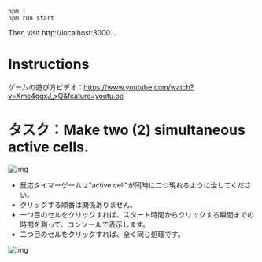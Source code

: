 ```
npm i
npm run start
```

Then visit http://localhost:3000...

# Instructions

ゲームの遊び方ビデオ：https://www.youtube.com/watch?v=Xme4gqxJ_xQ&feature=youtu.be

# タスク：Make two (2) simultaneous active cells.

![img](https://i.imgur.com/WhHXTwsm.png)

* 反応タイマーゲームは"active cell"が同時に二つ現れるように治してください。
* クリックする順番は関係ありません。
* 一つ目のセルをクリックすれば、スタート時間からクリックする瞬間までの時間を測って、コンソールで表示します。
* 二つ目のセルをクリックすれば、全く同じ処理です。

![img](https://i.imgur.com/GnHv3ORl.png)